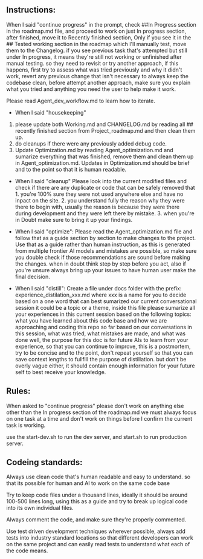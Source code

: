 ## Instructions: 
When I said "continue progress" in the prompt, check ##In Progress section in the roadmap.md file, and proceed to work on just In progress section, after finished, move it to Recently finished section, Only if you see it in the ## Tested working section in the roadmap which I'll manually test, move them to the Changelog. if you see previous task that's attempted but still under In progress, it means they're still not working or unfinished after manual testing. so they need to revisit or try another approach, if this happens, first try to assess what was tried previously and why it didn't work, revert any previous change that isn't necessary to always keep the codebase clean, before attempt another approach, make sure you explain what you tried and anything you need the user to help make it work.

Please read Agent_dev_workflow.md to learn how to iterate.

- When I said "housekeeping" 
1. please update both Working.md and CHANGELOG.md by reading all ## recently finished section from Project_roadmap.md and then clean them up.
2. do cleanups if there were any previously added debug code.
3. Update Optimization.md by reading Agent_optimization.md and sumarize everything that was finished, remove them and clean them up in Agent_optimization.md. Updates in Optimization.md should be brief and to the point so that it is human readable.

- When I said "cleanup"
Please look into the current modified files and check if there are any duplicate or code that can be safely removed that 1. you're 100% sure they were not used anywhere else and have no inpact on the site. 2. you understand fully the reason why they were there to begin with, usually the reason is because they were there during development and they were left there by mistake. 3. when you're in Doubt make sure to bring it up your findings.

- When I said "optimize":
Please read the Agent_optimization.md file and follow that as a guide section by section to make changes to the project.
Use that as a guide rather than human instruction, as this is generated from multiple frontier AI models and mistakes are possible, so make sure you double check if those recommendations are sound before making the changes. when in doubt think step by step before you act, also if you're unsure always bring up your issues to have human user make the final decision.

- When I said "distill":
Create a file under docs folder with the prefix: experience_distilation_xxx.md where xxx is a name for you to decide based on a one word that can best sumarized our current conversational session it could be a topic or a theme, inside this file please sumarize all your experiences in this current session based on the following topics: what you have learned about this code base and how we are approaching and coding this repo so far based on our conversations in this session, what was tried, what mistakes are made, and what was done well, the purpose for this doc is for future AIs to learn from your experience, so that you can continue to improve, this is a postmortem, try to be concise and to the point, don't repeat yourself so that you can save context lengths to fullfill the purpose of distillation. but don't be overly vague either, it should contain enough information for your future self to best receive your knowledge.

## Rules:
When asked to "continue progress" please don't work on anything else other than the In progress section of the roadmap.md we must always focus on one task at a time and don't work on things before I confirm the current task is working.

use the start-dev.sh to run the dev server, and start.sh to run production server.

## Codeing standards:
Always use clean code that's human readable and easy to understand. so that its possible for human and AI to work on the same code base

Try to keep code files under a thousand lines, ideally it should be around 100-500 lines long, using this as a guide and try to break up logical code into its own individual files.

Always comment the code, and make sure they're properly commented.

Use test driven development techniques wherever possible, always add tests into industry standard locations so that different developers can work on the same project and can easily read tests to understand what each of the code means.

